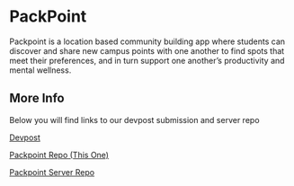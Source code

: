 
# PackPoint

Packpoint is a location based community building app where students can discover and share new campus points with one another to find spots that meet their preferences, and in turn support one another’s productivity and mental wellness.


## More Info

Below you will find links to our devpost submission and server repo

[Devpost](https://devpost.com/software/packpoint)

[Packpoint Repo (This One)](https://github.com/Skeegan123/PackPoint)

[Packpoint Server Repo](https://github.com/Skeegan123/PackPoint-Server)

